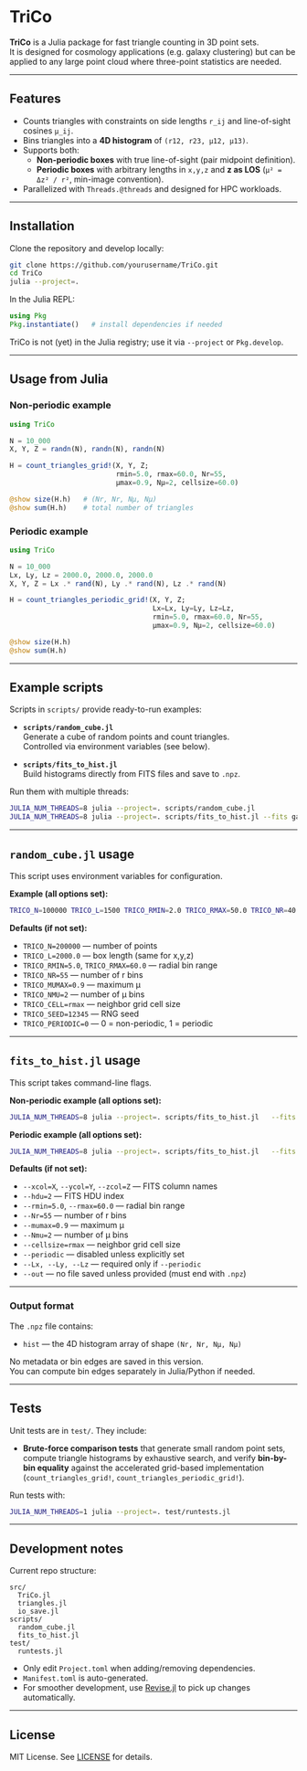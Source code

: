 # TriCo

**TriCo** is a Julia package for fast triangle counting in 3D point sets.  
It is designed for cosmology applications (e.g. galaxy clustering) but can be applied
to any large point cloud where three-point statistics are needed.

---

## Features

- Counts triangles with constraints on side lengths `r_ij` and line-of-sight cosines `μ_ij`.
- Bins triangles into a **4D histogram** of `(r12, r23, μ12, μ13)`.
- Supports both:
  - **Non-periodic boxes** with true line-of-sight (pair midpoint definition).
  - **Periodic boxes** with arbitrary lengths in `x,y,z` and **z as LOS** (`μ² = Δz² / r²`, min-image convention).
- Parallelized with `Threads.@threads` and designed for HPC workloads.

---

## Installation

Clone the repository and develop locally:

```bash
git clone https://github.com/yourusername/TriCo.git
cd TriCo
julia --project=.
```

In the Julia REPL:

```julia
using Pkg
Pkg.instantiate()   # install dependencies if needed
```

TriCo is not (yet) in the Julia registry; use it via `--project` or `Pkg.develop`.

---

## Usage from Julia

### Non-periodic example

```julia
using TriCo

N = 10_000
X, Y, Z = randn(N), randn(N), randn(N)

H = count_triangles_grid!(X, Y, Z;
                          rmin=5.0, rmax=60.0, Nr=55,
                          μmax=0.9, Nμ=2, cellsize=60.0)

@show size(H.h)   # (Nr, Nr, Nμ, Nμ)
@show sum(H.h)    # total number of triangles
```

### Periodic example

```julia
using TriCo

N = 10_000
Lx, Ly, Lz = 2000.0, 2000.0, 2000.0
X, Y, Z = Lx .* rand(N), Ly .* rand(N), Lz .* rand(N)

H = count_triangles_periodic_grid!(X, Y, Z;
                                   Lx=Lx, Ly=Ly, Lz=Lz,
                                   rmin=5.0, rmax=60.0, Nr=55,
                                   μmax=0.9, Nμ=2, cellsize=60.0)

@show size(H.h)
@show sum(H.h)
```

---

## Example scripts

Scripts in `scripts/` provide ready-to-run examples:

- **`scripts/random_cube.jl`**  
  Generate a cube of random points and count triangles.  
  Controlled via environment variables (see below).

- **`scripts/fits_to_hist.jl`**  
  Build histograms directly from FITS files and save to `.npz`.

Run them with multiple threads:

```bash
JULIA_NUM_THREADS=8 julia --project=. scripts/random_cube.jl
JULIA_NUM_THREADS=8 julia --project=. scripts/fits_to_hist.jl --fits galaxies.fits
```

---

## `random_cube.jl` usage

This script uses environment variables for configuration.

**Example (all options set):**

```bash
TRICO_N=100000 TRICO_L=1500 TRICO_RMIN=2.0 TRICO_RMAX=50.0 TRICO_NR=40 TRICO_MUMAX=0.8 TRICO_NMU=4 TRICO_CELL=50.0 TRICO_SEED=42 TRICO_PERIODIC=1 JULIA_NUM_THREADS=8 julia --project=. scripts/random_cube.jl
```

**Defaults (if not set):**

- `TRICO_N=200000` — number of points
- `TRICO_L=2000.0` — box length (same for x,y,z)
- `TRICO_RMIN=5.0`, `TRICO_RMAX=60.0` — radial bin range
- `TRICO_NR=55` — number of r bins
- `TRICO_MUMAX=0.9` — maximum μ
- `TRICO_NMU=2` — number of μ bins
- `TRICO_CELL=rmax` — neighbor grid cell size
- `TRICO_SEED=12345` — RNG seed
- `TRICO_PERIODIC=0` — 0 = non-periodic, 1 = periodic

---

## `fits_to_hist.jl` usage

This script takes command-line flags.

**Non-periodic example (all options set):**

```bash
JULIA_NUM_THREADS=8 julia --project=. scripts/fits_to_hist.jl   --fits galaxies.fits   --xcol X --ycol Y --zcol Z --hdu 2   --rmin 5.0 --rmax 60.0 --Nr 55   --mumax 0.9 --Nmu 2   --cellsize 60.0   --out triangles.npz
```

**Periodic example (all options set):**

```bash
JULIA_NUM_THREADS=8 julia --project=. scripts/fits_to_hist.jl   --fits galaxies.fits   --xcol X --ycol Y --zcol Z --hdu 2   --rmin 5.0 --rmax 60.0 --Nr 55   --mumax 0.9 --Nmu 2   --cellsize 60.0   --periodic --Lx 2000 --Ly 2000 --Lz 2000   --out triangles_box.npz
```

**Defaults (if not set):**

- `--xcol=X`, `--ycol=Y`, `--zcol=Z` — FITS column names
- `--hdu=2` — FITS HDU index
- `--rmin=5.0`, `--rmax=60.0` — radial bin range
- `--Nr=55` — number of r bins
- `--mumax=0.9` — maximum μ
- `--Nmu=2` — number of μ bins
- `--cellsize=rmax` — neighbor grid cell size
- `--periodic` — disabled unless explicitly set
- `--Lx, --Ly, --Lz` — required only if `--periodic`
- `--out` — no file saved unless provided (must end with `.npz`)

---

### Output format

The `.npz` file contains:

- `hist` — the 4D histogram array of shape `(Nr, Nr, Nμ, Nμ)`

No metadata or bin edges are saved in this version.  
You can compute bin edges separately in Julia/Python if needed.

---

## Tests

Unit tests are in `test/`. They include:

- **Brute-force comparison tests** that generate small random point sets, compute triangle histograms by exhaustive search, and verify **bin-by-bin equality** against the accelerated grid-based implementation (`count_triangles_grid!`, `count_triangles_periodic_grid!`).

Run tests with:

```bash
JULIA_NUM_THREADS=1 julia --project=. test/runtests.jl
```

---

## Development notes

Current repo structure:

```
src/
  TriCo.jl
  triangles.jl
  io_save.jl
scripts/
  random_cube.jl
  fits_to_hist.jl
test/
  runtests.jl
```

- Only edit `Project.toml` when adding/removing dependencies.
- `Manifest.toml` is auto-generated.
- For smoother development, use [Revise.jl](https://timholy.github.io/Revise.jl/stable/) to pick up changes automatically.

---

## License

MIT License. See [LICENSE](LICENSE) for details.

